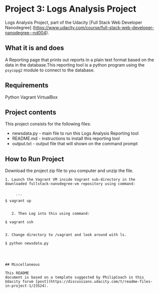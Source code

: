 # Project 3: Logs Analysis Project

Logs Analysis Project, part of the Udacity [Full Stack Web Developer
Nanodegree]
(https://www.udacity.com/course/full-stack-web-developer-nanodegree--nd004).


## What it is and does

A Reporting page that prints out reports in a plain text format based 
		on the data in the database.This reporting tool is a python program using the `psycopg2` module to connect to the database.


## Requirements

Python
Vagrant
VirtualBox


## Project contents

This project consists for the following files:

* newsdata.py - main file 
	to run this Logs Analysis Reporting tool
* README.md - instructions to install this reporting tool
* output.txt - output file that
 	will shown on the command prompt

## How to Run Project

Download the project zip file to you computer and unzip the file.

  
	1. Launch the Vagrant VM inside Vagrant sub-directory in the downloaded fullstack-nanodegree-vm repository using command:
  

 		 ```
    $ vagrant up
  ```
 
	 2. Then Log into this using command:
  
  ```
    $ vagrant ssh
  ```
  
3. Change directory to /vagrant and look around with ls.
  ```
    $ python newsdata.py
  ```



## Miscellaneous

This README
 document is based on a template suggested by PhilipCoach in this
Udacity forum [post](https://discussions.udacity.com/t/readme-files-in-project-1/23524).

